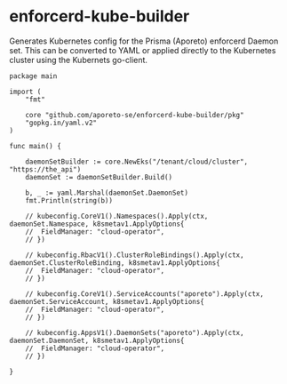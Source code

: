 # enforcerd-kube-builder
Generates Kubernetes config for the Prisma (Aporeto) enforcerd Daemon set. This can be converted to YAML or applied directly to the Kubernetes cluster using the Kubernets go-client.


```
package main

import (
	"fmt"

	core "github.com/aporeto-se/enforcerd-kube-builder/pkg"
	"gopkg.in/yaml.v2"
)

func main() {

	daemonSetBuilder := core.NewEks("/tenant/cloud/cluster", "https://the_api")
	daemonSet := daemonSetBuilder.Build()

	b, _ := yaml.Marshal(daemonSet.DaemonSet)
	fmt.Println(string(b))

	// kubeconfig.CoreV1().Namespaces().Apply(ctx, daemonSet.Namespace, k8smetav1.ApplyOptions{
	// 	FieldManager: "cloud-operator",
	// })

	// kubeconfig.RbacV1().ClusterRoleBindings().Apply(ctx, daemonSet.ClusterRoleBinding, k8smetav1.ApplyOptions{
	// 	FieldManager: "cloud-operator",
	// })

	// kubeconfig.CoreV1().ServiceAccounts("aporeto").Apply(ctx, daemonSet.ServiceAccount, k8smetav1.ApplyOptions{
	// 	FieldManager: "cloud-operator",
	// })

	// kubeconfig.AppsV1().DaemonSets("aporeto").Apply(ctx, daemonSet.DaemonSet, k8smetav1.ApplyOptions{
	// 	FieldManager: "cloud-operator",
	// })

}
```

